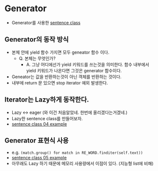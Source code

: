 # Generator
- Generator를 사용한 [sentence class](./sentence03.py)

## Generator의 동작 방식
- 본체 안에 yield 함수 가지면 모두 geneator 함수 이다.
    - Q. 본체는 무엇인가?
        - A. 그냥 어디에선가 yield 키워드를 쓰는것을 의미한다. 함수 내부에서 yield 키워드가 나온다면 그것은 generator 함수이다.
- Geneator는 값을 반환하는것이 아닌 객체를 반환하는 것이다.
- 내부에 return 문 있으면 stop iterator 예외 발생한다.

## Iterator는 Lazy하게 동작한다.
- Lazy <-> eager (와 이건 처음알았네. 한번에 올리겠다는거겠네.)
- Lazy한 sentence class를 만들어보자.
- [sentence class 04 example](./sentence04.py)

## Generator 표현식 사용
- e.g. `(match.group() for match in RE_WORD.finditer(self.text))`
- [sentence class 05 example](./sentence05.py)
- 아무래도 Lazy 하기 때문에 메모리 사용량에서 이점이 있다. (지능형 list에 비해)



